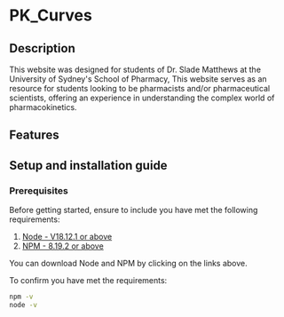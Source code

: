 # PK_Curves

## Description
This website was designed for students of Dr. Slade Matthews at the University of Sydney's School of Pharmacy, This website serves as an resource for students looking to be pharmacists and/or pharmaceutical scientists, offering an experience in understanding the complex world of pharmacokinetics.

## Features


## Setup and installation guide

### Prerequisites
Before getting started, ensure to include you have met the following requirements:
1. [Node - V18.12.1 or above](https://nodejs.org/en/download)
2. [NPM - 8.19.2 or above](https://nodejs.org/en/download)

You can download Node and NPM by clicking on the links above.

To confirm you have met the requirements:
```bash
npm -v
node -v
```


